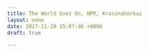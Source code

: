 ```yaml
---
title: The World Goes On, NPR, Krasznahorkai
layout: none
date: 2017-11-29 15:07:46 +0000
draft: true

---
```

